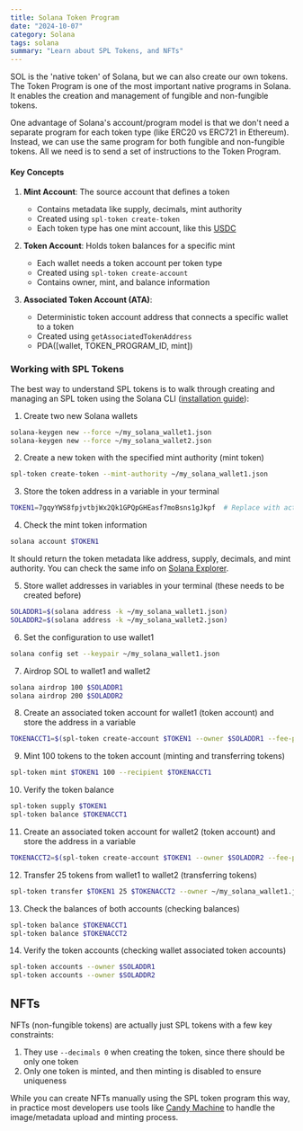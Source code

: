```yaml
---
title: Solana Token Program
date: "2024-10-07"
category: Solana
tags: solana
summary: "Learn about SPL Tokens, and NFTs"
---
```


SOL is the 'native token' of Solana, but we can also create our own tokens. The Token Program is one of the most important native programs in Solana. It enables the creation and management of fungible and non-fungible tokens.

One advantage of Solana's account/program model is that we don't need a separate program for each token type (like ERC20 vs ERC721 in Ethereum). Instead, we can use the same program for both fungible and non-fungible tokens. All we need is to send a set of instructions to the Token Program.

#### Key Concepts

1. **Mint Account**: The source account that defines a token

   - Contains metadata like supply, decimals, mint authority
   - Created using `spl-token create-token`
   - Each token type has one mint account, like this [USDC](https://explorer.solana.com/address/EPjFWdd5AufqSSqeM2qN1xzybapC8G4wEGGkZwyTDt1v)

2. **Token Account**: Holds token balances for a specific mint

   - Each wallet needs a token account per token type
   - Created using `spl-token create-account`
   - Contains owner, mint, and balance information

3. **Associated Token Account (ATA)**:
   - Deterministic token account address that connects a specific wallet to a token
   - Created using `getAssociatedTokenAddress`
   - PDA([wallet, TOKEN_PROGRAM_ID, mint])

### Working with SPL Tokens

The best way to understand SPL tokens is to walk through creating and managing an SPL token using the Solana CLI ([installation guide](https://docs.anza.xyz/cli/install/)):

1. Create two new Solana wallets

```bash
solana-keygen new --force ~/my_solana_wallet1.json
solana-keygen new --force ~/my_solana_wallet2.json
```

2. Create a new token with the specified mint authority (mint token)

```bash
spl-token create-token --mint-authority ~/my_solana_wallet1.json
```

3. Store the token address in a variable in your terminal

```bash
TOKEN1=7gqyYWS8fpjvtbjWx2Qk1GPQpGHEasf7moBsns1gJkpf  # Replace with actual token address from the previous step
```

4. Check the mint token information

```bash
solana account $TOKEN1
```
It should return the token metadata like address, supply, decimals, and mint authority. You can check the same info on [Solana Explorer](https://explorer.solana.com/).

5. Store wallet addresses in variables in your terminal (these needs to be created before)

```bash
SOLADDR1=$(solana address -k ~/my_solana_wallet1.json)
SOLADDR2=$(solana address -k ~/my_solana_wallet2.json)
```

6. Set the configuration to use wallet1

```bash
solana config set --keypair ~/my_solana_wallet1.json 
```

7. Airdrop SOL to wallet1 and wallet2

```bash
solana airdrop 100 $SOLADDR1
solana airdrop 200 $SOLADDR2
```

8. Create an associated token account for wallet1 (token account) and store the address in a variable

```bash
TOKENACCT1=$(spl-token create-account $TOKEN1 --owner $SOLADDR1 --fee-payer ~/my_solana_wallet1.json | grep 'Creating account' | awk '{print $3}')
```


9. Mint 100 tokens to the token account (minting and transferring tokens)

```bash
spl-token mint $TOKEN1 100 --recipient $TOKENACCT1
```

10. Verify the token balance

```bash
spl-token supply $TOKEN1
spl-token balance $TOKENACCT1
```

11. Create an associated token account for wallet2 (token account) and store the address in a variable

```bash
TOKENACCT2=$(spl-token create-account $TOKEN1 --owner $SOLADDR2 --fee-payer ~/my_solana_wallet2.json | grep 'Creating account' | awk '{print $3}')
```

12. Transfer 25 tokens from wallet1 to wallet2 (transferring tokens)

```bash
spl-token transfer $TOKEN1 25 $TOKENACCT2 --owner ~/my_solana_wallet1.json --fee-payer ~/my_solana_wallet1.json
```

13. Check the balances of both accounts (checking balances)

```bash
spl-token balance $TOKENACCT1
spl-token balance $TOKENACCT2
```

14. Verify the token accounts (checking wallet associated token accounts)

```bash
spl-token accounts --owner $SOLADDR1
spl-token accounts --owner $SOLADDR2
```

## NFTs

NFTs (non-fungible tokens) are actually just SPL tokens with a few key constraints:

1. They use `--decimals 0` when creating the token, since there should be only one token
2. Only one token is minted, and then minting is disabled to ensure uniqueness

While you can create NFTs manually using the SPL token program this way, in practice most developers use tools like [Candy Machine](https://docs.metaplex.com/create-candy/introduction) to handle the image/metadata upload and minting process.